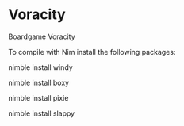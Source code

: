 # Voracity
Boardgame Voracity

To compile with Nim install the following packages:

nimble install windy

nimble install boxy

nimble install pixie

nimble install slappy
